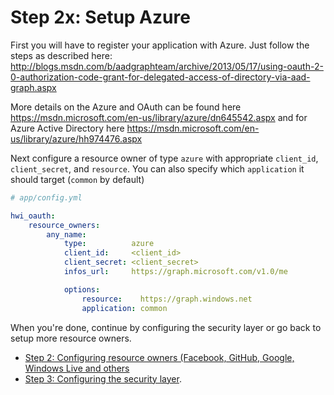 Step 2x: Setup Azure
====================
First you will have to register your application with Azure.
Just follow the steps as described here: http://blogs.msdn.com/b/aadgraphteam/archive/2013/05/17/using-oauth-2-0-authorization-code-grant-for-delegated-access-of-directory-via-aad-graph.aspx

More details on the Azure and OAuth can be found here https://msdn.microsoft.com/en-us/library/azure/dn645542.aspx and for Azure Active Directory here https://msdn.microsoft.com/en-us/library/azure/hh974476.aspx

Next configure a resource owner of type `azure` with appropriate `client_id`,
`client_secret`, and `resource`. You can also specify which `application` it
should target (`common` by default)

```yaml
# app/config.yml

hwi_oauth:
    resource_owners:
        any_name:
            type:          azure
            client_id:     <client_id>
            client_secret: <client_secret>
            infos_url:     https://graph.microsoft.com/v1.0/me

            options:
                resource:    https://graph.windows.net
                application: common
```

When you're done, continue by configuring the security layer or go back to
setup more resource owners.

- [Step 2: Configuring resource owners (Facebook, GitHub, Google, Windows Live and others](../2-configuring_resource_owners.md)
- [Step 3: Configuring the security layer](../3-configuring_the_security_layer.md).
